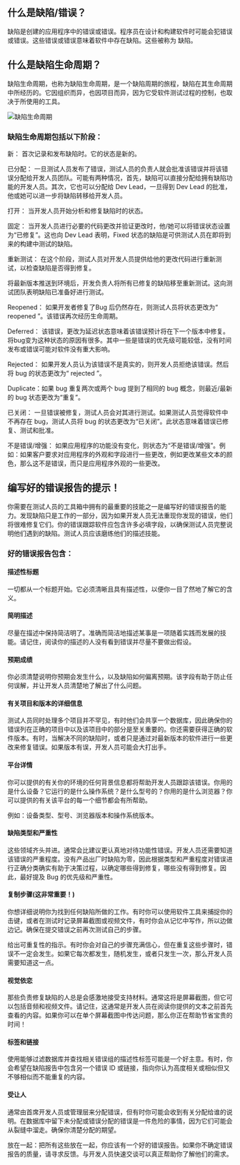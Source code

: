 ## 什么是缺陷/错误？

缺陷是创建的应用程序中的错误或错误。程序员在设计和构建软件时可能会犯错误或错误。这些错误或错误意味着软件中存在缺陷。这些被称为 缺陷。

## 什么是缺陷生命周期？

缺陷生命周期，也称为缺陷生命周期，是一个缺陷周期的旅程，缺陷在其生命周期中所经历的。它因组织而异，也因项目而异，因为它受软件测试过程的控制，也取决于所使用的工具。

![缺陷生命周期](https://toolsqa.com/gallery/Software%20testing/1.Defect%20Life%20Cycle.png)

### 缺陷生命周期包括以下阶段：

新： 首次记录和发布缺陷时。它的状态是新的。

已分配： 一旦测试人员发布了错误，测试人员的负责人就会批准该错误并将该错误分配给开发人员团队。可能有两种情况，首先，缺陷可以直接分配给拥有缺陷功能的开发人员。其次，它也可以分配给 Dev Lead，一旦得到 Dev Lead 的批准，他或她可以进一步将缺陷转移给开发人员。

打开： 当开发人员开始分析和修复缺陷时的状态。

固定： 当开发人员进行必要的代码更改并验证更改时，他/她可以将错误状态设置为“已修复”。这也向 Dev Lead 表明，Fixed 状态的缺陷是可供测试人员在即将到来的构建中测试的缺陷。

重新测试： 在这个阶段，测试人员对开发人员提供给他的更改代码进行重新测试，以检查缺陷是否得到修复。

将最新版本推送到环境后，开发负责人将所有已修复的缺陷移至重新测试。这向测试团队表明缺陷已准备好进行测试。

Reopened：  如果开发者修复了Bug 后仍然存在，则测试人员将状态更改为“ reopened ”。该错误再次经历生命周期。

Deferred： 该错误，更改为延迟状态意味着该错误预计将在下一个版本中修复。将bug变为这种状态的原因有很多。其中一些是错误的优先级可能较低，没有时间发布或错误可能对软件没有重大影响。

Rejected： 如果开发人员认为该错误不是真实的，则开发人员拒绝该错误。然后将 bug 的状态更改为“ rejected ”。

Duplicate：如果 bug 重复两次或两个 bug 提到了相同的 bug 概念，则最近/最新的 bug 状态更改为“重复”。

已关闭： 一旦错误被修复，测试人员会对其进行测试。如果测试人员觉得软件中不再存在 bug，测试人员将 bug 的状态更改为“已关闭”。此状态意味着错误已修复、测试和批准。

不是错误/增强： 如果应用程序的功能没有变化，则状态为“不是错误/增强”。例如：如果客户要求对应用程序的外观和字段进行一些更改，例如更改某些文本的颜色，那么这不是错误，而只是应用程序外观的一些更改。

## 编写好的错误报告的提示！

你需要在测试人员的工具箱中拥有的最重要的技能之一是编写好的错误报告的能力。发现缺陷只是工作的一部分，因为如果开发人员无法重现你发现的错误，他们将很难修复它们。你的错误跟踪软件应包含许多必填字段，以确保测试人员完整说明他们遇到的缺陷。测试人员应该磨练他们的描述技能。

### 好的错误报告包含：

#### 描述性标题

一切都从一个标题开始。它必须清晰且具有描述性，以便你一目了然地了解它的含义。

#### 简明描述

尽量在描述中保持简洁明了。准确而简洁地描述某事是一项随着实践而发展的技能。请记住，阅读你的描述的人没有看到错误并尽量不要做出假设。

#### 预期成绩

你必须清楚说明你预期会发生什么，以及缺陷如何偏离预期。该字段有助于防止任何误解，并让开发人员清楚地了解出了什么问题。

#### 有关项目和版本的详细信息

测试人员同时处理多个项目并不罕见，有时他们会共享一个数据库，因此确保你的错误列在正确的项目中以及该项目中的部分是至关重要的。你还需要获得正确的软件版本。有时，当解决不同的缺陷时，或者只是通过对最新版本的软件进行一些更改来修复错误。如果版本有误，开发人员可能会大打出手。

#### 平台详情

你可以提供的有关你的环境的任何背景信息都将帮助开发人员跟踪该错误。你用的是什么设备？它运行的是什么操作系统？是什么型号的？你用的是什么浏览器？你可以提供的有关该平台的每一个细节都会有所帮助。

例如：设备类型、型号、浏览器版本和操作系统版本。

#### 缺陷类型和严重性

这些领域齐头并进。通常会比建议更认真地对待功能性错误。开发人员还需要知道该错误的严重程度。没有产品出厂时缺陷为零，因此根据类型和严重程度对错误进行正确分类确实有助于决策过程，以确定哪些得到修复，哪些没有得到修复。因此，最好提及 Bug 的优先级和严重性。

#### 复制步骤(这非常重要！)

你想详细说明你为找到任何缺陷所做的工作。有时你可以使用软件工具来捕捉你的击键，或者在测试时记录屏幕截图或视频文件，有时你会从记忆中写作，所以边做边记。确保在提交错误之前再次测试自己的步骤。

给出可重复性的指示。有时你会对自己的步骤充满信心，但在重复这些步骤时，错误不一定会发生。如果它每次都发生，随机发生，或者只发生一次，那么开发人员需要知道这一点。

#### 视觉依恋

那些负责修复缺陷的人总是会感激地接受支持材料。通常这将是屏幕截图，但它可以包括音频和视频文件。请记住，这通常是开发人员在阅读你提供的文本之前首先查看的内容。如果你可以在单个屏幕截图中传达问题，那么你正在帮助节省宝贵的时间！

#### 标签和链接

使用能够过滤数据库并查找相关错误组的描述性标签可能是一个好主意。有时，你会希望在缺陷报告中包含另一个错误 ID 或链接，指向你认为高度相关或相似但又不够相似而不能重复的内容。

#### 受让人

通常由首席开发人员或管理层来分配错误，但有时你可能会收到有关分配给谁的说明。在数据库中留下未分配或错误分配的错误是一件危险的事情，因为它们可能会从裂缝中溜走。确保你清楚分配的期望。

放在一起：把所有这些放在一起，你应该有一个好的错误报告。如果你不确定错误报告的质量，请寻求反馈。与开发人员快速交谈可以真正帮助你了解他们的需求。
